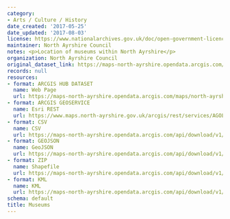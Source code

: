 ```yaml
---
category:
- Arts / Culture / History
date_created: '2017-05-25'
date_updated: '2017-08-03'
license: https://www.nationalarchives.gov.uk/doc/open-government-licence/version/3/
maintainer: North Ayrshire Council
notes: <p>Location of museums within North Ayrshire</p>
organization: North Ayrshire Council
original_dataset_link: https://maps-north-ayrshire.opendata.arcgis.com/maps/north-ayrshire::museums
records: null
resources:
- format: ARCGIS HUB DATASET
  name: Web Page
  url: https://maps-north-ayrshire.opendata.arcgis.com/maps/north-ayrshire::museums
- format: ARCGIS GEOSERVICE
  name: Esri REST
  url: https://www.maps.north-ayrshire.gov.uk/arcgis/rest/services/AGOL/Open_Data_Portal2/MapServer/2
- format: CSV
  name: CSV
  url: https://maps-north-ayrshire.opendata.arcgis.com/api/download/v1/items/e596cf00b3eb47edb444955a6c69f1d1/csv?layers=2
- format: GEOJSON
  name: GeoJSON
  url: https://maps-north-ayrshire.opendata.arcgis.com/api/download/v1/items/e596cf00b3eb47edb444955a6c69f1d1/geojson?layers=2
- format: ZIP
  name: Shapefile
  url: https://maps-north-ayrshire.opendata.arcgis.com/api/download/v1/items/e596cf00b3eb47edb444955a6c69f1d1/shapefile?layers=2
- format: KML
  name: KML
  url: https://maps-north-ayrshire.opendata.arcgis.com/api/download/v1/items/e596cf00b3eb47edb444955a6c69f1d1/kml?layers=2
schema: default
title: Museums
---
```

